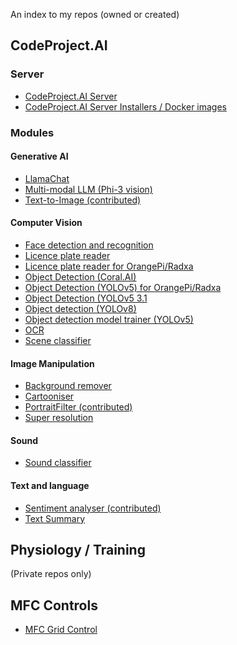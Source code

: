 An index to my repos (owned or created)
<!--
| CodeProject.AI  | MFC Controls |
| ------------- | ------------- |
| **Server**    | |
| [CodeProject.AI Server](https://github.com/codeproject/CodeProject.AI-Server) | |
| [CodeProject.AI Server Installers / Docker images](https://github.com/codeproject/CodeProject.AI-Server-Installers)  |  |
-->

## CodeProject.AI

### Server
- [CodeProject.AI Server](https://github.com/codeproject/CodeProject.AI-Server)
- [CodeProject.AI Server Installers / Docker images](https://github.com/codeproject/CodeProject.AI-Server-Installers)

### Modules

#### Generative AI
- [LlamaChat](https://github.com/codeproject/CodeProject.AI-LlamaChat)
- [Multi-modal LLM (Phi-3 vision)](https://github.com/codeproject/CodeProject.AI-MultiModeLLM)
- [Text-to-Image (contributed)](https://github.com/codeproject/CodeProject.AI-Text2Image)

#### Computer Vision
- [Face detection and recognition](https://github.com/codeproject/CodeProject.AI-FaceProcessing)
- [Licence plate reader](https://github.com/codeproject/CodeProject.AI-ALPR)
- [Licence plate reader for OrangePi/Radxa](https://github.com/codeproject/CodeProject.AI-ALPR-RKNN)
- [Object Detection (Coral.AI)](https://github.com/codeproject/CodeProject.AI-ObjectDetectionCoral)
- [Object Detection (YOLOv5) for OrangePi/Radxa](https://github.com/codeproject/CodeProject.AI-ObjectDetectionYoloRKNN)
- [Object Detection (YOLOv5 3.1](https://github.com/codeproject/CodeProject.AI-ObjectDetectionYOLOv5-3.1)
- [Object detection (YOLOv8)](https://github.com/codeproject/CodeProject.AI-ObjectDetectionYOLOv8)
- [Object detection model trainer (YOLOv5)](https://github.com/codeproject/CodeProject.AI-TrainingObjectDetectionYOLOv5)
- [OCR](https://github.com/codeproject/CodeProject.AI-OCR)
- [Scene classifier](https://github.com/codeproject/CodeProject.AI-SceneClassifier)

#### Image Manipulation
- [Background remover](https://github.com/codeproject/CodeProject.AI-BackgroundRemover)
- [Cartooniser](https://github.com/codeproject/CodeProject.AI-Cartoonizer)
- [PortraitFilter (contributed)](https://github.com/codeproject/CodeProject.AI-PortraitFilter)
- [Super resolution](https://github.com/codeproject/CodeProject.AI-SuperResolution)

#### Sound
- [Sound classifier](https://github.com/codeproject/CodeProject.AI-SoundClassifierTF)

#### Text and language
- [Sentiment analyser (contributed)](https://github.com/codeproject/CodeProject.AI-SentimentAnalysis)
- [Text Summary](https://github.com/codeproject/CodeProject.AI-TextSummary)


## Physiology / Training

(Private repos only)

## MFC Controls

- [MFC Grid Control](https://github.com/ChrisMaunder/GridCtrl)
